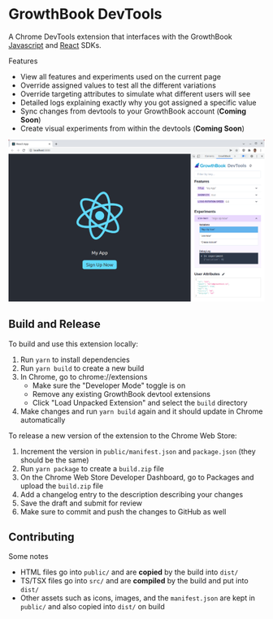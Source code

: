 # GrowthBook DevTools

A Chrome DevTools extension that interfaces with the GrowthBook [Javascript](https://docs.growthbook.io/lib/js) and [React](https://docs.growthbook.io/lib/react) SDKs.

Features

-   View all features and experiments used on the current page
-   Override assigned values to test all the different variations
-   Override targeting attributes to simulate what different users will see
-   Detailed logs explaining exactly why you got assigned a specific value
-   Sync changes from devtools to your GrowthBook account (**Coming Soon**)
-   Create visual experiments from within the devtools (**Coming Soon**)

![DevTools Screenshot](/devtools-screenshot.png)

## Build and Release

To build and use this extension locally:

1. Run `yarn` to install dependencies
2. Run `yarn build` to create a new build
3. In Chrome, go to chrome://extensions
    - Make sure the "Developer Mode" toggle is on
    - Remove any existing GrowthBook devtool extensions
    - Click "Load Unpacked Extension" and select the `build` directory
4. Make changes and run `yarn build` again and it should update in Chrome automatically

To release a new version of the extension to the Chrome Web Store:

1. Increment the version in `public/manifest.json` and `package.json` (they should be the same)
2. Run `yarn package` to create a `build.zip` file
3. On the Chrome Web Store Developer Dashboard, go to Packages and upload the `build.zip` file
4. Add a changelog entry to the description describing your changes
5. Save the draft and submit for review
6. Make sure to commit and push the changes to GitHub as well

## Contributing

Some notes

-   HTML files go into `public/` and are **copied** by the build into `dist/`
-   TS/TSX files go into `src/` and are **compiled** by the build and put into `dist/`
-   Other assets such as icons, images, and the `manifest.json` are kept in `public/` and also copied into `dist/` on build
